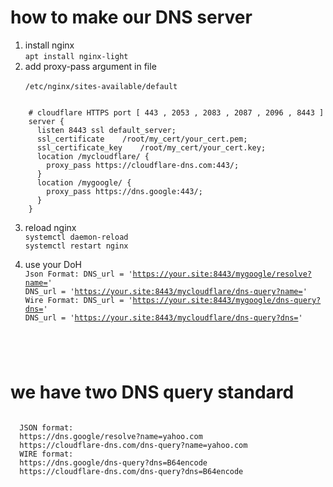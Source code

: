 # how to make our DNS server
1. install nginx<br>
<code>apt install nginx-light</code>
2. add proxy-pass argument in file<br>
<code> /etc/nginx/sites-available/default </code><br>
<code>
    # cloudflare HTTPS port [ 443 , 2053 , 2083 , 2087 , 2096 , 8443 ]
    server {
      listen 8443 ssl default_server;	
      ssl_certificate    /root/my_cert/your_cert.pem;
      ssl_certificate_key    /root/my_cert/your_cert.key;	
      location /mycloudflare/ {
        proxy_pass https://cloudflare-dns.com:443/;
      }
      location /mygoogle/ {
        proxy_pass https://dns.google:443/;
      }	
    }
</code>

3. reload nginx<br>
<code>systemctl daemon-reload</code><br>
<code>systemctl restart nginx</code><br>

4. use your DoH<br>
<code>Json Format:
    DNS_url = 'https://your.site:8443/mygoogle/resolve?name='
    DNS_url = 'https://your.site:8443/mycloudflare/dns-query?name='
    Wire Format:
    DNS_url = 'https://your.site:8443/mygoogle/dns-query?dns='
    DNS_url = 'https://your.site:8443/mycloudflare/dns-query?dns='
</code>

# we have two DNS query standard
<code>
  JSON format:
  https://dns.google/resolve?name=yahoo.com
  https://cloudflare-dns.com/dns-query?name=yahoo.com
  WIRE format:
  https://dns.google/dns-query?dns=B64encode
  https://cloudflare-dns.com/dns-query?dns=B64encode
</code>
